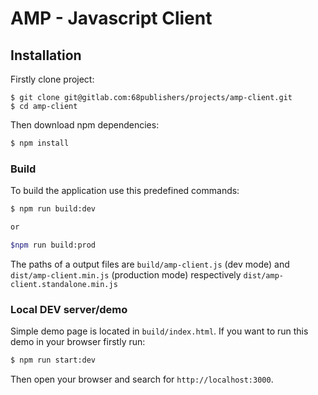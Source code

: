 # AMP - Javascript Client

## Installation

Firstly clone project:

```
$ git clone git@gitlab.com:68publishers/projects/amp-client.git
$ cd amp-client
```

Then download npm dependencies:

```bash
$ npm install
```

### Build

To build the application use this predefined commands:

```bash
$ npm run build:dev

or

$npm run build:prod
```

The paths of a output files are `build/amp-client.js` (dev mode) and `dist/amp-client.min.js` (production mode) respectively `dist/amp-client.standalone.min.js`

### Local DEV server/demo

Simple demo page is located in `build/index.html`. If you want to run this demo in your browser firstly run:

```bash
$ npm run start:dev
```

Then open your browser and search for `http://localhost:3000`.

